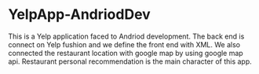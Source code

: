 # YelpApp-AndriodDev

This is a Yelp application faced to Andriod development. The back end is connect on Yelp fushion and we define the front end with XML. We also connected the restaurant location with google map by using google map api. Restaurant personal recommendation is the main character of this app.

